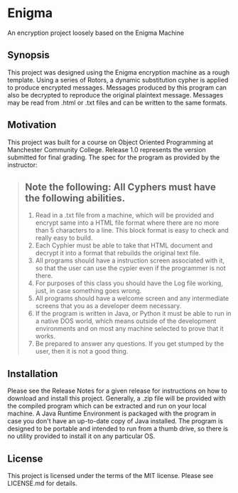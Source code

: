 # Enigma
An encryption project loosely based on the Enigma Machine

## Synopsis

This project was designed using the Enigma encryption machine as a rough template. Using a series of Rotors, a dynamic substitution cypher is applied to produce encrypted messages. Messages produced by this program can also be decrypted to reproduce the original plaintext message. Messages may be read from .html or .txt files and can be written to the same formats.

## Motivation

This project was built for a course on Object Oriented Programming at Manchester Community College. Release 1.0 represents the version submitted for final grading. The spec for the program as provided by the instructor:

> Note the following: All Cyphers must have the following abilities. 
> --------------
> 1. Read in a .txt file from a machine, which will be provided and encrypt same into a HTML file format where there are no more than 5 characters
>     to a line. This block format is easy to check and really easy to build. 
> 2. Each Cyphier must be able to take that HTML document and decrypt it into a format that rebuilds the original text file. 
> 3. All programs should have a instruction screen associated with it, so that the user can use the cypier even if the programmer is not there. 
> 4. For purposes of this class you should have the Log file working, just, in case something goes wrong. 
> 5. All programs should have a welcome screen and any intermediate screens that you as a developer deem necessary. 
> 6. If the program is written in Java, or Python it must be able to run in a native DOS world, which means outside of the development environments
>     and on most any machine selected to prove that it works. 
> 7. Be prepared to answer any questions. If you get stumped by the user, then it is not a good thing. 

## Installation

Please see the Release Notes for a given release for instructions on how to download and install this project. Generally, a .zip file will be provided with the compiled program which can be extracted and run on your local machine. A Java Runtime Environment is packaged with the program in case you don't have an up-to-date copy of Java installed. The program is designed to be portable and intended to run from a thumb drive, so there is no utility provided to install it on any particular OS.

## License

This project is licensed under the terms of the MIT license. Please see LICENSE.md for details.
